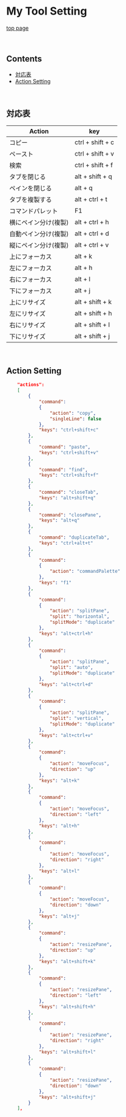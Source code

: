 # My Tool Setting

[top page](./README.md)

<br>

## Contents

* [対応表](#対応表)
* [Action Setting](#action-setting)

<br>

## 対応表

| Action | key |
| --- | --- |
| コピー | ctrl + shift + c |
| ペースト | ctrl + shift + v |
| 検索 | ctrl + shift + f |
| タブを閉じる | alt + shift + q |
| ペインを閉じる | alt + q |
| タブを複製する | alt + ctrl + t |
| コマンドパレット | F1 |
| 横にペイン分け(複製) | alt + ctrl + h |
| 自動ペイン分け(複製) | alt + ctrl + d |
| 縦にペイン分け(複製) | alt + ctrl + v |
| 上にフォーカス | alt + k |
| 左にフォーカス | alt + h |
| 右にフォーカス | alt + l |
| 下にフォーカス | alt + j |
| 上にリサイズ | alt + shift + k |
| 左にリサイズ | alt + shift + h |
| 右にリサイズ | alt + shift + l |
| 下にリサイズ | alt + shift + j |

<br>

## Action Setting

```json
    "actions":
    [
        {
            "command":
            {
                "action": "copy",
                "singleLine": false
            },
            "keys": "ctrl+shift+c"
        },
        {
            "command": "paste",
            "keys": "ctrl+shift+v"
        },
        {
            "command": "find",
            "keys": "ctrl+shift+f"
        },
        {
            "command": "closeTab",
            "keys": "alt+shift+q"
        },
        {
            "command": "closePane",
            "keys": "alt+q"
        },
        {
            "command": "duplicateTab",
            "keys": "ctrl+alt+t"
        },
        {
            "command":
            {
                "action": "commandPalette"
            },
            "keys": "f1"
        },
        {
            "command":
            {
                "action": "splitPane",
                "split": "horizontal",
                "splitMode": "duplicate"
            },
            "keys": "alt+ctrl+h"
        },
        {
            "command":
            {
                "action": "splitPane",
                "split": "auto",
                "splitMode": "duplicate"
            },
            "keys": "alt+ctrl+d"
        },
        {
            "command":
            {
                "action": "splitPane",
                "split": "vertical",
                "splitMode": "duplicate"
            },
            "keys": "alt+ctrl+v"
        },
        {
            "command":
            {
                "action": "moveFocus",
                "direction": "up"
            },
            "keys": "alt+k"
        },
        {
            "command":
            {
                "action": "moveFocus",
                "direction": "left"
            },
            "keys": "alt+h"
        },
        {
            "command":
            {
                "action": "moveFocus",
                "direction": "right"
            },
            "keys": "alt+l"
        },
        {
            "command":
            {
                "action": "moveFocus",
                "direction": "down"
            },
            "keys": "alt+j"
        },
        {
            "command":
            {
                "action": "resizePane",
                "direction": "up"
            },
            "keys": "alt+shift+k"
        },
        {
            "command":
            {
                "action": "resizePane",
                "direction": "left"
            },
            "keys": "alt+shift+h"
        },
        {
            "command":
            {
                "action": "resizePane",
                "direction": "right"
            },
            "keys": "alt+shift+l"
        },
        {
            "command":
            {
                "action": "resizePane",
                "direction": "down"
            },
            "keys": "alt+shift+j"
        }
    ],
```
